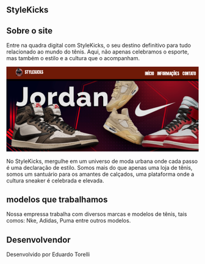 ## StyleKicks

## Sobre o site

Entre na quadra digital com StyleKicks, o seu destino definitivo para tudo
relacionado ao mundo do tênis. Aqui, não apenas celebramos o esporte,
mas também o estilo e a cultura que o acompanham.

![imagem pag inicial](https://github.com/EduardoCTorelli/e-commerce/blob/master/miniaturas/foto%20site.png)

No StyleKicks, mergulhe em um universo de moda urbana onde cada passo é uma
declaração de estilo. Somos mais do que apenas uma loja de tênis, somos um 
santuário para os amantes de calçados, uma plataforma onde a cultura sneaker
é celebrada e elevada.

## modelos que trabalhamos

Nossa empressa trabalha com diversos marcas e modelos de tênis,
tais comos: Nke, Adidas, Puma entre outros modelos.

## Desenvolvendor
Desenvolvido por Eduardo Torelli
